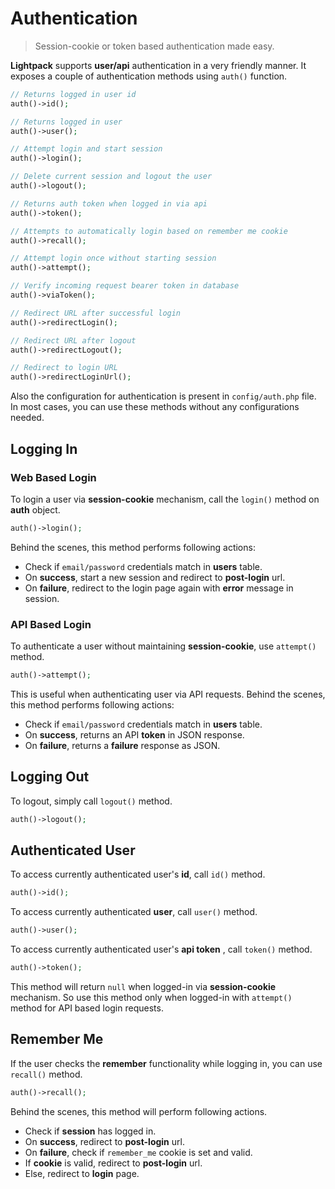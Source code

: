 # Authentication

> Session-cookie or token based authentication made easy.

**Lightpack** supports **user/api** authentication in a very friendly manner. It exposes a couple of authentication methods using `auth()` function.

```php
// Returns logged in user id
auth()->id();

// Returns logged in user 
auth()->user();

// Attempt login and start session
auth()->login();

// Delete current session and logout the user 
auth()->logout();

// Returns auth token when logged in via api
auth()->token();

// Attempts to automatically login based on remember me cookie
auth()->recall();

// Attempt login once without starting session
auth()->attempt();

// Verify incoming request bearer token in database
auth()->viaToken();

// Redirect URL after successful login
auth()->redirectLogin();

// Redirect URL after logout
auth()->redirectLogout();

// Redirect to login URL
auth()->redirectLoginUrl();
```

Also the configuration for authentication is present in `config/auth.php` file. In most cases, you can use these methods without any configurations needed.

## Logging In

### Web Based Login
To login a user via **session-cookie** mechanism, call the `login()` method on **auth** object.

```php
auth()->login();
```

Behind the scenes, this method performs following actions:

* Check if `email/password` credentials match in **users** table.
* On **success**, start a new session and redirect to **post-login** url.
* On **failure**, redirect to the login page again with **error** message in session.

### API Based Login

To authenticate a user without maintaining **session-cookie**, use `attempt()` method.

```php
auth()->attempt();
```

This is useful when authenticating user via API requests. Behind the scenes, this method performs following actions:

* Check if `email/password` credentials match in **users** table.
* On **success**, returns an API **token** in JSON response.
* On **failure**, returns a **failure** response as JSON.

## Logging Out

To logout, simply call `logout()` method.

```php
auth()->logout();
```

## Authenticated User

To access currently authenticated user's **id**, call `id()` method.

```php
auth()->id();
```

To access currently authenticated **user**, call `user()` method.

```php
auth()->user();
```

To access currently authenticated user's **api token** , call `token()` method.

```php
auth()->token();
```

This method will return `null` when logged-in via **session-cookie** mechanism. So use this
method only when logged-in with `attempt()` method for API based login requests.

## Remember Me

If the user checks the **remember** functionality while logging in, you can use `recall()` method.

```php
auth()->recall();
```

Behind the scenes, this method will perform following actions.

* Check if **session** has logged in.
* On **success**, redirect to **post-login** url.
* On **failure**, check if `remember_me` cookie is set and valid.
* If **cookie** is valid, redirect to **post-login** url.
* Else, redirect to **login** page.